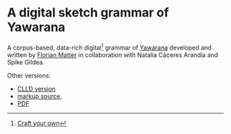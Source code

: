 # A digital sketch grammar of Yawarana
A corpus-based, data-rich digital[^1] grammar of [Yawarana](yaba1248) developed and written by [Florian Matter](https://fl.mt) in collaboration with Natalia Cáceres Arandia and Spike Gildea.

Other versions:
- [CLLD version](https://yawarana-sketch.herokuapp.com/)
- [markup source](https://github.com/caribank/yawarana-sketch/tree/main/docs), 
- [PDF](https://github.com/caribank/yawarana-sketch/blob/main/output/latex/main.pdf)

[^1]: [Craft your own](https://fl.mt/digital-grammar-tutorial)
